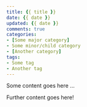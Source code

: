 ```yaml
---
title: {{ title }}
date: {{ date }}
updated: {{ date }}
comments: true
categories:
- [Some major category]
- Some minor/child category
- [Another category]
tags:
- Some tag
- Another tag
---
```

Some content goes here ...

<!-- more -->

Further content goes here!
